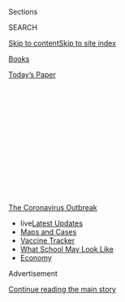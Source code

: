<div id="app">

<div>

<div>

<div>

<div class="NYTAppHideMasthead css-1q2w90k e1suatyy0">

<div class="section css-ui9rw0 e1suatyy2">

<div class="css-eph4ug er09x8g0">

<div class="css-6n7j50">

</div>

<span class="css-1dv1kvn">Sections</span>

<div class="css-10488qs">

<span class="css-1dv1kvn">SEARCH</span>

</div>

[Skip to content](#site-content)[Skip to site
index](#site-index)

</div>

<div id="masthead-section-label" class="css-1wr3we4 eaxe0e00">

[Books](https://www.nytimes.com/section/books)

</div>

<div class="css-10698na e1huz5gh0">

</div>

</div>

<div id="masthead-bar-one" class="section hasLinks css-15hmgas e1csuq9d3">

<div class="css-uqyvli e1csuq9d0">

</div>

<div class="css-1uqjmks e1csuq9d1">

</div>

<div class="css-9e9ivx">

[](https://myaccount.nytimes.com/auth/login?response_type=cookie&client_id=vi)

</div>

<div class="css-1bvtpon e1csuq9d2">

[Today’s
Paper](https://www.nytimes.com/section/todayspaper)

</div>

</div>

</div>

</div>

<div data-aria-hidden="false">

<div id="site-content" data-role="main">

<div>

<div class="css-1aor85t" style="opacity:0.000000001;z-index:-1;visibility:hidden">

<div class="css-1hqnpie">

<div class="css-epjblv">

<span class="css-17xtcya">[Books](/section/books)</span><span class="css-x15j1o">|</span><span class="css-fwqvlz">David
Sedaris, Dressed Up With Nowhere to
Go</span>

</div>

<div class="css-k008qs">

<div class="css-1iwv8en">

<span class="css-18z7m18"></span>

<div>

</div>

</div>

<span class="css-1n6z4y">https://nyti.ms/3hNe4Kv</span>

<div class="css-1705lsu">

<div class="css-4xjgmj">

<div class="css-4skfbu" data-role="toolbar" data-aria-label="Social Media Share buttons, Save button, and Comments Panel with current comment count" data-testid="share-tools">

  - 
  - 
  - 
  - 
    
    <div class="css-6n7j50">
    
    </div>

  - 

</div>

</div>

</div>

</div>

</div>

</div>

<div id="NYT_TOP_BANNER_REGION" class="css-13pd83m">

<div>

<div id="styln-prism-menu-1592847958612" class="section interactive-content interactive-size-medium css-1edisqu">

<div class="css-17ih8de interactive-body">

<div id="scroll-container" class="css-1gj85ro">

[<span class="styln-title-wrap"><span class="css-1pje3qr">The
Coronavirus</span><span class="css-1pje3qr">
Outbreak</span></span>](https://www.nytimes.com/news-event/coronavirus?action=click&pgtype=Article&state=default&region=TOP_BANNER&context=storylines_menu)

  - <span class="css-kqxiym" data-emphasize="true">live</span>[Latest
    Updates](https://www.nytimes.com/2020/08/01/world/coronavirus-covid-19.html?action=click&pgtype=Article&state=default&region=TOP_BANNER&context=storylines_menu)
  - [Maps and
    Cases](https://www.nytimes.com/interactive/2020/us/coronavirus-us-cases.html?action=click&pgtype=Article&state=default&region=TOP_BANNER&context=storylines_menu)
  - [Vaccine
    Tracker](https://www.nytimes.com/interactive/2020/science/coronavirus-vaccine-tracker.html?action=click&pgtype=Article&state=default&region=TOP_BANNER&context=storylines_menu)
  - [What School May Look
    Like](https://www.nytimes.com/interactive/2020/07/29/us/schools-reopening-coronavirus.html?action=click&pgtype=Article&state=default&region=TOP_BANNER&context=storylines_menu)
  - [Economy](https://www.nytimes.com/live/2020/07/31/business/stock-market-today-coronavirus?action=click&pgtype=Article&state=default&region=TOP_BANNER&context=storylines_menu)

</div>

</div>

</div>

</div>

</div>

<div id="top-wrapper" class="css-1sy8kpn">

<div id="top-slug" class="css-l9onyx">

Advertisement

</div>

[Continue reading the main
story](#after-top)

<div class="ad top-wrapper" style="text-align:center;height:100%;display:block;min-height:250px">

<div id="top" class="place-ad" data-position="top" data-size-key="top">

</div>

</div>

<div id="after-top">

</div>

</div>

<div>

<div id="sponsor-wrapper" class="css-1hyfx7x">

<div id="sponsor-slug" class="css-19vbshk">

Supported by

</div>

[Continue reading the main
story](#after-sponsor)

<div id="sponsor" class="ad sponsor-wrapper" style="text-align:center;height:100%;display:block">

</div>

<div id="after-sponsor">

</div>

</div>

<div class="css-186x18t">

</div>

<div class="css-1vkm6nb ehdk2mb0">

# David Sedaris, Dressed Up With Nowhere to Go

</div>

With two books in the works but all plans on hold, the writer is pacing
New York City and destroying his Fitbit friends.

<div class="css-79elbk" data-testid="photoviewer-wrapper">

<div class="css-z3e15g" data-testid="photoviewer-wrapper-hidden">

</div>

<div class="css-1a48zt4 ehw59r15" data-testid="photoviewer-children">

![<span class="css-16f3y1r e13ogyst0" data-aria-hidden="true">Throughout
the pandemic, David Sedaris has been walking, masked, around New York
City. “Everywhere I go it smells the same, and it smells like my
breath,” he
said.</span><span class="css-cnj6d5 e1z0qqy90" itemprop="copyrightHolder"><span class="css-1ly73wi e1tej78p0">Credit...</span><span><span>Vincent
Tullo for The New York
Times</span></span></span>](https://static01.nyt.com/images/2020/06/18/books/18Sedaris1/merlin_173453745_85f7633a-11d3-43f6-9e6e-4997702a110b-articleLarge.jpg?quality=75&auto=webp&disable=upscale)

</div>

</div>

<div class="css-18e8msd">

<div class="css-vp77d3 epjyd6m0">

<div class="css-hus3qt ey68jwv0" data-aria-hidden="true">

[![Sarah
Lyall](https://static01.nyt.com/images/2018/02/20/multimedia/author-sarah-lyall/author-sarah-lyall-thumbLarge.jpg
"Sarah Lyall")](https://www.nytimes.com/by/sarah-lyall)

</div>

<div class="css-1baulvz">

By [<span class="css-1baulvz last-byline" itemprop="name">Sarah
Lyall</span>](https://www.nytimes.com/by/sarah-lyall)

</div>

</div>

  - June 20,
    2020

  - 
    
    <div class="css-4xjgmj">
    
    <div class="css-d8bdto" data-role="toolbar" data-aria-label="Social Media Share buttons, Save button, and Comments Panel with current comment count" data-testid="share-tools">
    
      - 
      - 
      - 
      - 
        
        <div class="css-6n7j50">
        
        </div>
    
      - 
    
    </div>
    
    </div>

</div>

</div>

<div class="section meteredContent css-1r7ky0e" name="articleBody" itemprop="articleBody">

<div class="css-1fanzo5 StoryBodyCompanionColumn">

<div class="css-53u6y8">

When New York went into lockdown, David Sedaris settled into his
apartment on the Upper East Side and canceled his 45-city book tour.

“I had bought all these outfits, and I was so looking forward to wearing
them,” he said, mentioning with particular wistfulness a lavishly
ruffled black Comme de Garçons jacket — “a cross between when Mammy was
in mourning after the baby died in ‘[Gone With the
Wind](https://www.nytimes.com/2020/06/14/movies/gone-with-the-wind-battle.html),’
and something that P.T. Barnum would wear” — now hanging in his closet,
an artifact from an alternative reality.

But Sedaris’s realization that it’s no fun dressing up in semi-satirical
garments when there is no one to see you is of course not the only thing
he has had to contend with. The author of 10 books of autobiographical
essays and short fictional pieces, Sedaris, 63, is a keen anatomist of
the skewed intricacies of human behavior, and there has been a lot of
behavior to sort through at the moment.

First, his own. He has two books coming out: “The Best of Me,” a
collection of his favorite essays, in the fall, and “Carnival of
Snackeries,” a second volume of diaries, tentatively scheduled for next
year. But his life, like everyone else’s, is more or less on hold.

</div>

</div>

<div class="css-1fanzo5 StoryBodyCompanionColumn">

<div class="css-53u6y8">

“I figured out early on that there’s absolutely nothing I can do about
this,” he said. “That should be obvious, and for some reason it wasn’t.
I kept thinking, ‘I should be able to fix this or control it.’ Whenever
I feel sorry for myself, I think, ‘Everyone in the world is going
through this.’ That makes it much easier.”

As he spoke, Sedaris sounded short of breath, a worrisome symptom in the
current climate. In fact, he said, it was because he has not let the
pandemic thwart his efforts to [rack up miles on
Fitbit](https://www.newyorker.com/magazine/2014/06/30/stepping-out-3),
the physical-activity-recording device.

“I’m walking in my apartment,” he said into the phone. “Right now.”

He considers it a competitive
sport.

<div id="NYT_MAIN_CONTENT_1_REGION" class="css-9tf9ac">

<div>

<div id="styln-covid-updates-world" class="section interactive-content interactive-size-medium css-1ftcdic">

<div class="css-17ih8de interactive-body">

<div id="styln-briefing-block" data-asset-id="QXJ0aWNsZTpueXQ6Ly9hcnRpY2xlLzhiMjRmNTQ0LWVhMmUtNTlmNC1hMDZiLTM0YWI3YTlmN2E4YQ==">

<div class="briefing-block-header-section">

# [Latest Updates: Global Coronavirus Outbreak](https://www.nytimes.com/2020/08/01/world/coronavirus-covid-19.html?action=click&pgtype=Article&state=default&region=MAIN_CONTENT_1&context=storylines_live_updates)

<div class="briefing-block-ts">

Updated 2020-08-02T10:04:29.623Z

</div>

</div>

  - [The U.S. reels as July cases more than double the total of any
    other
    month.](https://www.nytimes.com/2020/08/01/world/coronavirus-covid-19.html?action=click&pgtype=Article&state=default&region=MAIN_CONTENT_1&context=storylines_live_updates#link-34047410)
  - [Top U.S. officials work to break an impasse over the federal
    jobless
    benefit.](https://www.nytimes.com/2020/08/01/world/coronavirus-covid-19.html?action=click&pgtype=Article&state=default&region=MAIN_CONTENT_1&context=storylines_live_updates#link-780ec966)
  - [Its outbreak untamed, Melbourne goes into even greater
    lockdown.](https://www.nytimes.com/2020/08/01/world/coronavirus-covid-19.html?action=click&pgtype=Article&state=default&region=MAIN_CONTENT_1&context=storylines_live_updates#link-2bc8948)

<div class="briefing-block-footer">

<div class="briefing-block-footer-meta">

[See more
updates](https://www.nytimes.com/2020/08/01/world/coronavirus-covid-19.html?action=click&pgtype=Article&state=default&region=MAIN_CONTENT_1&context=storylines_live_updates)

</div>

<div class="briefing-block-briefinglinks">

<span>More live coverage:</span>
[Markets](https://www.nytimes.com/live/2020/07/31/business/stock-market-today-coronavirus?action=click&pgtype=Article&state=default&region=MAIN_CONTENT_1&context=storylines_live_updates)

</div>

</div>

</div>

</div>

</div>

</div>

</div>

“I destroy everyone I’m a Fitbit friend of,” Sedaris said. “Like, I
might be walking 130 miles a week, and they’re walking 30 miles a week.”
But recently he has made a new Fitbit friend, someone whose
determination to see and raise him mile for mile has forced Sedaris to
increase his own efforts. Some days he walks nearly 20 miles.

</div>

</div>

<div class="css-1fanzo5 StoryBodyCompanionColumn">

<div class="css-53u6y8">

At home, this involves pacing the floor like Gus, the neurotic polar
bear who compulsively trudged back and forth in his enclosure at the
Central Park Zoo. But throughout the pandemic Sedaris has also been
walking, masked, to the far ends of New York City.

</div>

</div>

<div class="css-79elbk" data-testid="photoviewer-wrapper">

<div class="css-z3e15g" data-testid="photoviewer-wrapper-hidden">

</div>

<div class="css-1a48zt4 ehw59r15" data-testid="photoviewer-children">

![<span class="css-16f3y1r e13ogyst0" data-aria-hidden="true">David
Sedaris in Central Park. “I destroy everyone I’m a Fitbit friend of,” he
said.</span><span class="css-cnj6d5 e1z0qqy90" itemprop="copyrightHolder"><span class="css-1ly73wi e1tej78p0">Credit...</span><span>Vincent
Tullo for The New York
Times</span></span>](https://static01.nyt.com/images/2020/06/18/books/18Sedaris2-sub/merlin_173453634_eddba048-4dcb-4531-8a0a-1b703200c68f-articleLarge.jpg?quality=75&auto=webp&disable=upscale)

</div>

</div>

<div class="css-1fanzo5 StoryBodyCompanionColumn">

<div class="css-53u6y8">

“The other week I walked all the way to Astoria,” he said. “Everywhere I
go it smells the same, and it smells like my breath.” He generally has
two outdoor shifts, the second after midnight, so that he (or Fitbit)
can apply those miles to the next day’s tally.

“I like to start the next day with six miles under my belt,” Sedaris
said. Although he is a compulsive collector of trash in the English
countryside, where he lives much of the time, he has resisted the
temptation to clean up the streets of New York. “I’m not against it,” he
said, “but everything changes once you start doing that — you can’t
stop.”

These excursions have showed him the city at its best. He is constantly
amazed, he said, at the high caliber of New Yorkers’ discourse.

“You’ll be in the park, and suddenly you’ll hear some very articulate
person talking about what a horrible person Donald Trump is,” Sedaris
said. “They’re so articulate and thoughtful, and they’re not
regurgitating what they’ve already heard. Usually people who come up
with that stuff are writing for newspapers, or they’re on TV.”

He has also seen the city at its most vulnerable, its late-night streets
dotted with the homeless and destitute; and occasionally at its
weirdest.

“I was at Times Square at 1:30 in the morning and there was a guy in a
wheelchair who was pushing himself along and he said, ‘Look at that
clown,’” Sedaris related. “I thought he was talking about me. But then I
followed his eyes and there was a clown, with purple hair and a red
nose.”

</div>

</div>

<div class="css-1fanzo5 StoryBodyCompanionColumn">

<div class="css-53u6y8">

More recently, he has walked city streets crowded with people, finding
camaraderie and shared humanity in the Black Lives Matter protests.

“The people are kind and thoughtful — always distributing snacks and
water,” Sedaris said. “‘Do you need sunblock? Hand sanitizer? It’s nice
to be part of a group, and I like walking down the center of the street.
Over time I came to think of the marches the way I think of buses and
subways. ‘I’ll just take this BLM down to 23rd,’ I’d tell myself. Later
I’d maybe get a crosstown BLM to Second Avenue, then walk home from
there.”

Those who follow Sedaris’s autobiographical writing, which has softened
and become more emotional and self-reflective in recent years, will
recall that the author and his father have long had a contentious
relationship. They made a kind of peace last year, Sedaris [wrote in
March](https://www.newyorker.com/magazine/2020/03/02/unbuttoned), as his
father lay dying in a hospice.

In a quintessentially Sedaris move, though, his father did not die. He
rallied, left the hospice and is now in an assisted-living facility, in
good health considering that he is 97 and a global pandemic is
underway.

</div>

</div>

<div class="css-79elbk" data-testid="photoviewer-wrapper">

<div class="css-z3e15g" data-testid="photoviewer-wrapper-hidden">

</div>

<div class="css-1a48zt4 ehw59r15" data-testid="photoviewer-children">

<div class="css-1xdhyk6 erfvjey0">

<span class="css-1ly73wi e1tej78p0">Image</span>

<div class="css-zjzyr8">

<div data-testid="lazyimage-container" style="height:483.33333333333326px">

</div>

</div>

</div>

<span class="css-16f3y1r e13ogyst0" data-aria-hidden="true">“Whenever I
feel sorry for myself, I think, ‘Everyone in the world is going through
this,’” Sedaris said. “That makes it much
easier.”</span><span class="css-cnj6d5 e1z0qqy90" itemprop="copyrightHolder"><span class="css-1ly73wi e1tej78p0">Credit...</span><span>Vincent
Tullo for The New York Times</span></span>

</div>

</div>

<div class="css-1fanzo5 StoryBodyCompanionColumn">

<div class="css-53u6y8">

“I’m pretty sure my father wants a crowd at his funeral,” Sedaris said,
of his father’s ability to hang on until crowded funerals are possible
again. “In a lot of ways I feel fortunate to have had him. I wouldn’t
have changed anything, because I needed somebody to sort of push
against.”

<div id="NYT_MAIN_CONTENT_3_REGION" class="css-9tf9ac">

<div>

<div id="styln-prism-freeform-1594220623585" class="section interactive-content interactive-size-medium css-1ftcdic">

<div class="css-17ih8de interactive-body">

<div id="prism-freeform-block-62021" class="css-19mumt8" data-role="complementary" data-storyline="The Coronavirus Outbreak" data-truncated="true" tabindex="0">

<div class="css-a8d9oz">

<div class="css-eb027h">

[](https://www.nytimes.com/news-event/coronavirus?action=click&pgtype=Article&state=default&region=MAIN_CONTENT_3&context=storylines_faq)

### The Coronavirus Outbreak ›

#### Frequently Asked Questions

Updated July 27, 2020

  - #### Should I refinance my mortgage?
    
      - [It could be a good
        idea,](https://www.nytimes.com/article/coronavirus-money-unemployment.html?action=click&pgtype=Article&state=default&region=MAIN_CONTENT_3&context=storylines_faq)
        because mortgage rates have [never been
        lower.](https://www.nytimes.com/2020/07/16/business/mortgage-rates-below-3-percent.html?action=click&pgtype=Article&state=default&region=MAIN_CONTENT_3&context=storylines_faq)
        Refinancing requests have pushed mortgage applications to some
        of the highest levels since 2008, so be prepared to get in line.
        But defaults are also up, so if you’re thinking about buying a
        home, be aware that some lenders have tightened their standards.

  - #### What is school going to look like in September?
    
      - It is unlikely that many schools will return to a normal
        schedule this fall, requiring the grind of [online
        learning](https://www.nytimes.com/2020/06/05/us/coronavirus-education-lost-learning.html?action=click&pgtype=Article&state=default&region=MAIN_CONTENT_3&context=storylines_faq),
        [makeshift child
        care](https://www.nytimes.com/2020/05/29/us/coronavirus-child-care-centers.html?action=click&pgtype=Article&state=default&region=MAIN_CONTENT_3&context=storylines_faq)
        and [stunted
        workdays](https://www.nytimes.com/2020/06/03/business/economy/coronavirus-working-women.html?action=click&pgtype=Article&state=default&region=MAIN_CONTENT_3&context=storylines_faq)
        to continue. California’s two largest public school districts —
        Los Angeles and San Diego — said on July 13, that [instruction
        will be remote-only in the
        fall](https://www.nytimes.com/2020/07/13/us/lausd-san-diego-school-reopening.html?action=click&pgtype=Article&state=default&region=MAIN_CONTENT_3&context=storylines_faq),
        citing concerns that surging coronavirus infections in their
        areas pose too dire a risk for students and teachers. Together,
        the two districts enroll some 825,000 students. They are the
        largest in the country so far to abandon plans for even a
        partial physical return to classrooms when they reopen in
        August. For other districts, the solution won’t be an
        all-or-nothing approach. [Many
        systems](https://bioethics.jhu.edu/research-and-outreach/projects/eschool-initiative/school-policy-tracker/),
        including the nation’s largest, New York City, are devising
        [hybrid
        plans](https://www.nytimes.com/2020/06/26/us/coronavirus-schools-reopen-fall.html?action=click&pgtype=Article&state=default&region=MAIN_CONTENT_3&context=storylines_faq)
        that involve spending some days in classrooms and other days
        online. There’s no national policy on this yet, so check with
        your municipal school system regularly to see what is happening
        in your community.

  - #### Is the coronavirus airborne?
    
      - The coronavirus [can stay aloft for hours in tiny droplets in
        stagnant
        air](https://www.nytimes.com/2020/07/04/health/239-experts-with-one-big-claim-the-coronavirus-is-airborne.html?action=click&pgtype=Article&state=default&region=MAIN_CONTENT_3&context=storylines_faq),
        infecting people as they inhale, mounting scientific evidence
        suggests. This risk is highest in crowded indoor spaces with
        poor ventilation, and may help explain super-spreading events
        reported in meatpacking plants, churches and restaurants. [It’s
        unclear how often the virus is
        spread](https://www.nytimes.com/2020/07/06/health/coronavirus-airborne-aerosols.html?action=click&pgtype=Article&state=default&region=MAIN_CONTENT_3&context=storylines_faq)
        via these tiny droplets, or aerosols, compared with larger
        droplets that are expelled when a sick person coughs or sneezes,
        or transmitted through contact with contaminated surfaces, said
        Linsey Marr, an aerosol expert at Virginia Tech. Aerosols are
        released even when a person without symptoms exhales, talks or
        sings, according to Dr. Marr and more than 200 other experts,
        who [have outlined the evidence in an open letter to the World
        Health
        Organization](https://academic.oup.com/cid/article/doi/10.1093/cid/ciaa939/5867798).

  - #### What are the symptoms of coronavirus?
    
      - Common symptoms [include fever, a dry cough, fatigue and
        difficulty breathing or shortness of
        breath.](https://www.nytimes.com/article/symptoms-coronavirus.html?action=click&pgtype=Article&state=default&region=MAIN_CONTENT_3&context=storylines_faq)
        Some of these symptoms overlap with those of the flu, making
        detection difficult, but runny noses and stuffy sinuses are less
        common. [The C.D.C. has
        also](https://www.nytimes.com/2020/04/27/health/coronavirus-symptoms-cdc.html?action=click&pgtype=Article&state=default&region=MAIN_CONTENT_3&context=storylines_faq)
        added chills, muscle pain, sore throat, headache and a new loss
        of the sense of taste or smell as symptoms to look out for. Most
        people fall ill five to seven days after exposure, but symptoms
        may appear in as few as two days or as many as 14 days.

  - #### Does asymptomatic transmission of Covid-19 happen?
    
      - So far, the evidence seems to show it does. A widely cited
        [paper](https://www.nature.com/articles/s41591-020-0869-5)
        published in April suggests that people are most infectious
        about two days before the onset of coronavirus symptoms and
        estimated that 44 percent of new infections were a result of
        transmission from people who were not yet showing symptoms.
        Recently, a top expert at the World Health Organization stated
        that transmission of the coronavirus by people who did not have
        symptoms was “very rare,” [but she later walked back that
        statement.](https://www.nytimes.com/2020/06/09/world/coronavirus-updates.html?action=click&pgtype=Article&state=default&region=MAIN_CONTENT_3&context=storylines_faq#link-1f302e21)

<div id="styln-survey-component-62021" class="styln-survey-component" data-surveyname="faq" data-surveystoryline="coronavirus">

</div>

</div>

<div class="css-6mllg9">

</div>

<div class="css-pmm6ed">

<span class="css-5gimkt"></span>

</div>

</div>

</div>

</div>

</div>

</div>

</div>

Many authors have taken this opportunity to connect to audiences
virtually. But don’t look for Sedaris online anytime soon.

</div>

</div>

<div class="css-1fanzo5 StoryBodyCompanionColumn">

<div class="css-53u6y8">

“My goal is to get through this without ever going on Zoom or FaceTime
or Skype,” he said. “People are like, Can you record a message of hope
for all the people who were going to come to your show?’ and I’m like,
‘No, because it’s not like there aren’t things to watch already.’”

Sedaris himself subscribed to Netflix in January. “I was the last person
on Earth to get it,” he said. “Literally the last person. I thought we’d
spend a lot of time watching things, but Hugh” — that would be his
boyfriend, Hugh Hamrick, an artist and a familiar character in the
Sedaris oeuvre — “falls asleep, so you can’t watch anything with him.”

In normal times, Sedaris travels so frequently that the two are rarely
in one place together for long.

“For the past 20 years I’ve been gone every fall and every spring, and
people said, ‘It must be horrible to be away from Hugh for so long,’ and
I’ve always thought, ‘No, it’s actually kind of great,’” Sedaris said.
“You’ve been with someone for 30 years, and it’s great not to see them
for a few months.”

But lockdown a deux has been a revelation.

“The thing is,” Sedaris added, “I mean, I’ve talked to people who said,
‘We’ve been home trapped together and we’re at each other’s throats.’
But in our case, we’ve never gotten along better. How am I supposed to
write about that? I said to him the other day, ‘I hope you die of
coronavirus, so I can write about it.’”

(He was kidding. In any case, both he and Hamrick fell ill with and then
recovered from Covid-like symptoms early in the spring, though they have
not been tested for the virus.)

“It’s been fantastic, it really has,” Sedaris went on, in an unexpected
burst of straight-up emotional enthusiasm. “I was really afraid he’d get
tired of me. Like this morning, I got up at 10 and at 10:30 Hugh said to
me, ‘I’m tired of you already.’ So I said, ‘OK, can we start over?’ And
we just started the day again.”

*Follow New York Times Books on*
[*Facebook*](https://www.facebook.com/nytbooks/)*,*
[*Twitter*](https://twitter.com/nytimesbooks) *and*
[*Instagram*](https://www.instagram.com/nytbooks/)*, sign up for* [*our
newsletter*](https://www.nytimes.com/newsletters/books-review) *or*
[*our literary
calendar*](https://www.nytimes.com/interactive/2017/books/books-calendar.html)*.
And listen to us on the* [*Book Review
podcast*](https://www.nytimes.com/column/book-review-podcast)*.*

</div>

</div>

</div>

<div>

</div>

<div>

</div>

<div>

</div>

<div>

<div id="bottom-wrapper" class="css-1ede5it">

<div id="bottom-slug" class="css-l9onyx">

Advertisement

</div>

[Continue reading the main
story](#after-bottom)

<div id="bottom" class="ad bottom-wrapper" style="text-align:center;height:100%;display:block;min-height:90px">

</div>

<div id="after-bottom">

</div>

</div>

</div>

</div>

</div>

## Site Index

<div>

</div>

## Site Information Navigation

  - [© <span>2020</span> <span>The New York Times
    Company</span>](https://help.nytimes.com/hc/en-us/articles/115014792127-Copyright-notice)

<!-- end list -->

  - [NYTCo](https://www.nytco.com/)
  - [Contact
    Us](https://help.nytimes.com/hc/en-us/articles/115015385887-Contact-Us)
  - [Work with us](https://www.nytco.com/careers/)
  - [Advertise](https://nytmediakit.com/)
  - [T Brand Studio](http://www.tbrandstudio.com/)
  - [Your Ad
    Choices](https://www.nytimes.com/privacy/cookie-policy#how-do-i-manage-trackers)
  - [Privacy](https://www.nytimes.com/privacy)
  - [Terms of
    Service](https://help.nytimes.com/hc/en-us/articles/115014893428-Terms-of-service)
  - [Terms of
    Sale](https://help.nytimes.com/hc/en-us/articles/115014893968-Terms-of-sale)
  - [Site
    Map](https://spiderbites.nytimes.com)
  - [Help](https://help.nytimes.com/hc/en-us)
  - [Subscriptions](https://www.nytimes.com/subscription?campaignId=37WXW)

</div>

</div>

</div>

</div>
